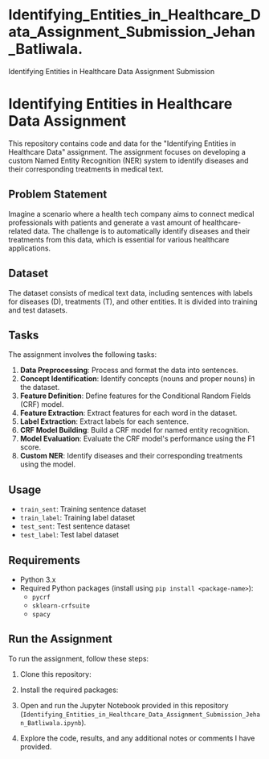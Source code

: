 # Identifying_Entities_in_Healthcare_Data_Assignment_Submission_Jehan_Batliwala.

Identifying Entities in Healthcare Data Assignment Submission

# Identifying Entities in Healthcare Data Assignment

This repository contains code and data for the "Identifying Entities in Healthcare Data" assignment. The assignment focuses on developing a custom Named Entity Recognition (NER) system to identify diseases and their corresponding treatments in medical text.

## Problem Statement

Imagine a scenario where a health tech company aims to connect medical professionals with patients and generate a vast amount of healthcare-related data. The challenge is to automatically identify diseases and their treatments from this data, which is essential for various healthcare applications.

## Dataset

The dataset consists of medical text data, including sentences with labels for diseases (D), treatments (T), and other entities. It is divided into training and test datasets.

## Tasks

The assignment involves the following tasks:

1. **Data Preprocessing**: Process and format the data into sentences.
2. **Concept Identification**: Identify concepts (nouns and proper nouns) in the dataset.
3. **Feature Definition**: Define features for the Conditional Random Fields (CRF) model.
4. **Feature Extraction**: Extract features for each word in the dataset.
5. **Label Extraction**: Extract labels for each sentence.
6. **CRF Model Building**: Build a CRF model for named entity recognition.
7. **Model Evaluation**: Evaluate the CRF model's performance using the F1 score.
8. **Custom NER**: Identify diseases and their corresponding treatments using the model.

## Usage

- `train_sent`: Training sentence dataset
- `train_label`: Training label dataset
- `test_sent`: Test sentence dataset
- `test_label`: Test label dataset

## Requirements

- Python 3.x
- Required Python packages (install using `pip install <package-name>`):
  - `pycrf`
  - `sklearn-crfsuite`
  - `spacy`

## Run the Assignment

To run the assignment, follow these steps:

1. Clone this repository:
2. Install the required packages:

3. Open and run the Jupyter Notebook provided in this repository (`Identifying_Entities_in_Healthcare_Data_Assignment_Submission_Jehan_Batliwala.ipynb`).

4. Explore the code, results, and any additional notes or comments I have provided.
